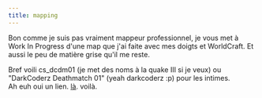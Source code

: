 ```yaml
---
title: mapping
---
```


Bon comme je suis pas vraiment mappeur professionnel, je vous met à Work In
Progress d'une map que j'ai faite avec mes doigts et WorldCraft. Et aussi le
peu de matière grise qu'il me reste.

Bref voili cs_dcdm01 (je met des noms à la quake III si je veux) ou
"DarkCoderz Deathmatch 01" (yeah darkcoderz :p) pour les intimes.  
Ah euh oui un lien. [là](http://darkcoderz.free.fr/storage/cs_dcdm.bsp).
voilà.

